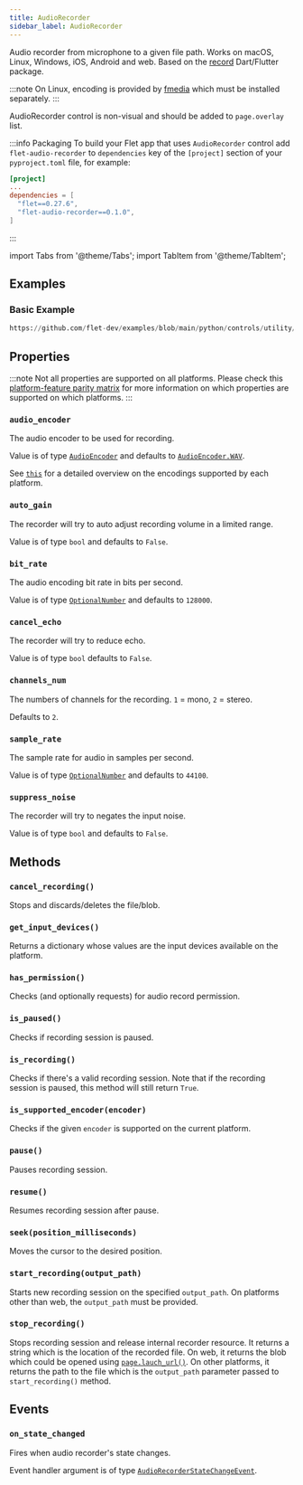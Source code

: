 ```yaml
---
title: AudioRecorder
sidebar_label: AudioRecorder
---
```


Audio recorder from microphone to a given file path. Works on macOS, Linux, Windows, iOS, Android and web.
Based on the [record](https://pub.dev/packages/record) Dart/Flutter package.

:::note
On Linux, encoding is provided by [fmedia](https://stsaz.github.io/fmedia/) which must be installed separately.
:::

AudioRecorder control is non-visual and should be added to `page.overlay` list.

:::info Packaging
To build your Flet app that uses `AudioRecorder` control add `flet-audio-recorder` to `dependencies` key of the `[project]` section of your `pyproject.toml` file, for
example:

```toml
[project]
...
dependencies = [
  "flet==0.27.6",
  "flet-audio-recorder==0.1.0",
]
```
:::

import Tabs from '@theme/Tabs';
import TabItem from '@theme/TabItem';

## Examples

### Basic Example


```python reference
https://github.com/flet-dev/examples/blob/main/python/controls/utility/audio-recorder/audio-recorder-example.py
```


## Properties

:::note
Not all properties are supported on all platforms. Please check this [platform-feature parity matrix](https://pub.dev/packages/record#platform-feature-parity-matrix) for more information on which properties are supported on which platforms.
:::

### `audio_encoder`

The audio encoder to be used for recording.

Value is of type [`AudioEncoder`](/docs/reference/types/audioencoder) and defaults
to [`AudioEncoder.WAV`](/docs/reference/types/audioencoder#wav).

See [`this`](https://pub.dev/packages/record#file) for a detailed overview on the encodings supported by each platform.

### `auto_gain`

The recorder will try to auto adjust recording volume in a limited range.

Value is of type `bool` and defaults to `False`.

### `bit_rate`

The audio encoding bit rate in bits per second.

Value is of type [`OptionalNumber`](/docs/reference/types/aliases#optionalnumber) and defaults to `128000`.

### `cancel_echo`

The recorder will try to reduce echo.

Value is of type `bool` defaults to `False`.

### `channels_num`

The numbers of channels for the recording. `1` = mono, `2` = stereo.

Defaults to `2`.

### `sample_rate`

The sample rate for audio in samples per second.

Value is of type [`OptionalNumber`](/docs/reference/types/aliases#optionalnumber) and defaults to `44100`.

### `suppress_noise`

The recorder will try to negates the input noise.

Value is of type `bool` and defaults to `False`.

## Methods

### `cancel_recording()`

Stops and discards/deletes the file/blob.

### `get_input_devices()`

Returns a dictionary whose values are the input devices available on the platform.

### `has_permission()`

Checks (and optionally requests) for audio record permission.

### `is_paused()`

Checks if recording session is paused.

### `is_recording()`

Checks if there's a valid recording session. Note that if the recording session is paused, this method will still return `True`.

### `is_supported_encoder(encoder)`

Checks if the given `encoder` is supported on the current platform.

### `pause()`

Pauses recording session.

### `resume()`

Resumes recording session after pause.

### `seek(position_milliseconds)`

Moves the cursor to the desired position.

### `start_recording(output_path)`

Starts new recording session on the specified `output_path`. On platforms other than web, the `output_path` must be provided.

### `stop_recording()`

Stops recording session and release internal recorder resource. It returns a string which is the location of the recorded file. On web, it returns the blob which could be opened using [`page.lauch_url()`](/docs/controls/page#launch_urlurl). On other platforms, it returns the path to the file which is the `output_path` parameter passed to `start_recording()` method.

## Events

### `on_state_changed`

Fires when audio recorder's state changes.

Event handler argument is of
type [`AudioRecorderStateChangeEvent`](/docs/reference/types/audiorecorderstatechangeevent).